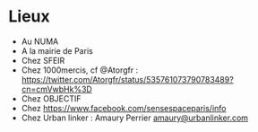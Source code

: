 # Lieux

 - Au NUMA
 - A la mairie de Paris
 - Chez SFEIR
 - Chez 1000mercis, cf @Atorgfr : https://twitter.com/Atorgfr/status/535761073790783489?cn=cmVwbHk%3D
 - Chez OBJECTIF
 - Chez https://www.facebook.com/sensespaceparis/info
 - Chez Urban linker : Amaury Perrier <amaury@urbanlinker.com>
